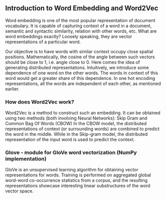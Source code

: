 ## Introduction to Word Embedding and Word2Vec

Word embedding is one of the most popular representation of document vocabulary. 
It is capable of capturing context of a word in a document, semantic and syntactic similarity, relation with other words, etc.
What are word embeddings exactly? Loosely speaking, they are vector representations of a particular word. 

Our objective is to have words with similar context occupy close spatial positions. 
Mathematically, the cosine of the angle between such vectors should be close to 1, i.e. angle close to 0.
Here comes the idea of generating distributed representations. Intuitively, we introduce some dependence of one word on the other words. 
The words in context of this word would get a greater share of this dependence. 
In one hot encoding representations, all the words are independent of each other, as mentioned earlier.

### How does Word2Vec work?
Word2Vec is a method to construct such an embedding. It can be obtained using two methods (both involving Neural Networks): Skip Gram and Common Bag Of Words (CBOW)
In the CBOW model, the distributed representations of context (or surrounding words) are combined to predict the word in the middle. While in the Skip-gram model, the distributed representation of the input word is used to predict the context.

### Glove - module for GloVe word vectorization (NumPy implementation)
GloVe is an unsupervised learning algorithm for obtaining vector representations for words. Training is performed on aggregated global word-word co-occurrence statistics from a corpus, and the resulting representations showcase interesting linear substructures of the word vector space.
